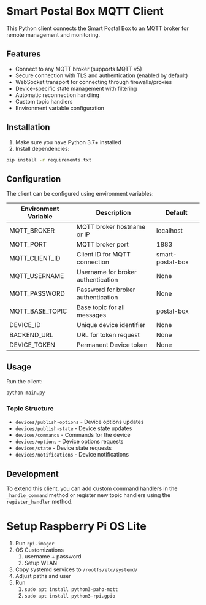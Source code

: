 # Smart Postal Box MQTT Client

This Python client connects the Smart Postal Box to an MQTT broker for remote management and monitoring.

## Features

- Connect to any MQTT broker (supports MQTT v5)
- Secure connection with TLS and authentication (enabled by default)
- WebSocket transport for connecting through firewalls/proxies
- Device-specific state management with filtering
- Automatic reconnection handling
- Custom topic handlers
- Environment variable configuration

## Installation

1. Make sure you have Python 3.7+ installed
2. Install dependencies:

```bash
pip install -r requirements.txt
```

## Configuration

The client can be configured using environment variables:

| Environment Variable | Description                             | Default         |
|----------------------|-----------------------------------------|-----------------|
| MQTT_BROKER          | MQTT broker hostname or IP              | localhost       |
| MQTT_PORT            | MQTT broker port                        | 1883            |
| MQTT_CLIENT_ID       | Client ID for MQTT connection           | smart-postal-box |
| MQTT_USERNAME        | Username for broker authentication      | None            |
| MQTT_PASSWORD        | Password for broker authentication      | None            |
| MQTT_BASE_TOPIC      | Base topic for all messages             | postal-box      |
| DEVICE_ID            | Unique device identifier                | None            |
| BACKEND_URL          | URL for token request                   | None            |
| DEVICE_TOKEN         | Permanent Device token                  | None            |


## Usage

Run the client:

```bash
python main.py
```

### Topic Structure

- `devices/publish-options` - Device options updates
- `devices/publish-state` - Device state updates
- `devices/commands` - Commands for the device
- `devices/options` - Device options requests
- `devices/state` - Device state requests
- `devices/notifications` - Device notifications

## Development

To extend this client, you can add custom command handlers in the `_handle_command` method or register new topic handlers using the `register_handler` method. 

# Setup Raspberry Pi OS Lite
1. Run `rpi-imager`
2. OS Customizations
    1. username + password
    2. Setup WLAN
3. Copy systemd services to `/rootfs/etc/systemd/`
4. Adjust paths and user
5. Run
    1. `sudo apt install python3-paho-mqtt`
    2. `sudo apt install python3-rpi.gpio`